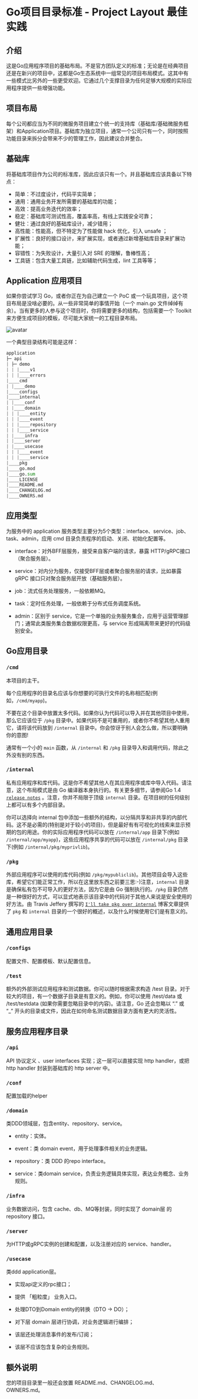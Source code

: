 # Go项目目录标准 - Project Layout 最佳实践
## 介绍
这是Go应用程序项目的基础布局。不是官方团队定义的标准；无论是在经典项目还是在新兴的项目中，这都是Go生态系统中一组常见的项目布局模式。这其中有一些模式比另外的一些更受欢迎。它通过几个支撑目录为任何足够大规模的实际应用程序提供一些增强功能。

## 项目布局
每个公司都应当为不同的微服务项目建立个统一的支持库（基础库/基础微服务框架）和Application项目。基础库为独立项目，通常一个公司只有一个，同时按照功能目录来拆分会带来不少的管理工作，因此建议合并整合。

## 基础库

将基础库项目作为公司的标准库，因此应该只有一个。并且基础库应该具备以下特点：

- 简单：不过度设计，代码平实简单；
- 通用：通用业务开发所需要的基础库的功能；
- 高效：提高业务迭代的效率；
- 稳定：基础库可测试性高，覆盖率高，有线上实践安全可靠；
- 健壮：通过良好的基础库设计，减少错用；
- 高性能：性能高，但不特定为了性能做 hack 优化，引入 unsafe ；
- 扩展性：良好的接口设计，来扩展实现，或者通过新增基础库目录来扩展功能；
- 容错性：为失败设计，大量引入对 SRE 的理解，鲁棒性高；
- 工具链：包含大量工具链，比如辅助代码生成，lint 工具等等；

## Application 应用项目

如果你尝试学习 Go，或者你正在为自己建立一个 PoC 或一个玩具项目，这个项目布局是没啥必要的。从一些非常简单的事情开始（一个 main.go 文件绰绰有余）。当有更多的人参与这个项目时，你将需要更多的结构，包括需要一个 Toolkit 来方便生成项目的模板，尽可能大家统一的工程目录布局。

![avatar](https://storage.liaoxinma.com/go_project_layout.png)

一个典型目录结构可能是这样：
```python
application
├─ api
| ├─ demo
| | |____v1
| | |____errors
|____cmd
| |____demo
|____configs
|____internal
| |____conf
| |____domain
| | |____entity
| | |____event
| | |____repository
| | |____service
| |____infra
| |____server
| |____usecase
| | |____event
| | |____service
|____pkg
|____go.mod
|____go.sum
|____LICENSE
|____README.md
|____CHANGELOG.md
|____OWNERS.md
```
## 应用类型

为服务中的 application 服务类型主要分为5个类型：interface、service、job、task、admin，应用 cmd 目录负责程序的启动、关闭、初始化配置等。

- interface：对外BFF层服务，接受来自客户端的请求，暴露 HTTP/gRPC接口（聚合服务层）。

- service：对内分为服务，仅接受BFF层或者聚合服务层的请求，比如暴露 gRPC 接口只对聚合服务层开放（基础服务层）。

- job：流式任务处理服务，一般依赖MQ。

- task：定时任务处理，一般依赖于分布式任务调度系统。

- admin：区别于 service，它是一个单独的业务服务集合，应用于运营管理部门；通常此类服务集合数据权限更高，与 service 形成隔离带来更好的代码级别安全。

## Go应用目录

### `/cmd`

本项目的主干。

每个应用程序的目录名应该与你想要的可执行文件的名称相匹配(例如，`/cmd/myapp`)。

不要在这个目录中放置太多代码。如果你认为代码可以导入并在其他项目中使用，那么它应该位于 `/pkg` 目录中。如果代码不是可重用的，或者你不希望其他人重用它，请将该代码放到 `/internal` 目录中。你会惊讶于别人会怎么做，所以要明确你的意图!

通常有一个小的 `main` 函数，从 `/internal` 和 `/pkg` 目录导入和调用代码，除此之外没有别的东西。

### `/internal`

私有应用程序和库代码。这是你不希望其他人在其应用程序或库中导入代码。请注意，这个布局模式是由 Go 编译器本身执行的。有关更多细节，请参阅Go 1.4 [`release notes`](https://golang.org/doc/go1.4#internalpackages) 。注意，你并不局限于顶级 `internal` 目录。在项目树的任何级别上都可以有多个内部目录。

你可以选择向 internal 包中添加一些额外的结构，以分隔共享和非共享的内部代码。这不是必需的(特别是对于较小的项目)，但是最好有有可视化的线索来显示预期的包的用途。你的实际应用程序代码可以放在 `/internal/app` 目录下(例如 `/internal/app/myapp`)，这些应用程序共享的代码可以放在 `/internal/pkg` 目录下(例如 `/internal/pkg/myprivlib`)。

### `/pkg`

外部应用程序可以使用的库代码(例如 `/pkg/mypubliclib`)。其他项目会导入这些库，希望它们能正常工作，所以在这里放东西之前要三思:-)注意，`internal` 目录是确保私有包不可导入的更好方法，因为它是由 Go 强制执行的。`/pkg` 目录仍然是一种很好的方式，可以显式地表示该目录中的代码对于其他人来说是安全使用的好方法。由 Travis Jeffery  撰写的 [`I'll take pkg over internal`](https://travisjeffery.com/b/2019/11/i-ll-take-pkg-over-internal/) 博客文章提供了 `pkg` 和 `internal` 目录的一个很好的概述，以及什么时候使用它们是有意义的。

## 通用应用目录

### `/configs`

配置文件、配置模板、默认配置信息。

### `/test`

​额外的外部测试应用程序和测试数据。你可以随时根据需求构造 /test 目录。对于较大的项目，有一个数据子目录是有意义的。例如，你可以使用 /test/data 或 /test/testdata (如果你需要忽略目录中的内容)。请注意，Go 还会忽略以 “.” 或 “_” 开头的目录或文件，因此在如何命名测试数据目录方面有更大的灵活性。

## 服务应用程序目录

### `/api`

API 协议定义 、user interfaces 实现；这一层可以直接实现 http handler，或把 http handler 封装到基础库的 http server 中。

### `/conf`

配置加载的helper

### `/domain`

类DDD领域层，包含entity、repository、service。

- entity：实体。

- event：类 domain event，用于处理事件相关的业务逻辑。

- repository：类 DDD 的repo interface。

- service：类domain service，负责业务逻辑具体实现，表达业务概念、业务规则。

### `/infra`

业务数据访问，包含 cache、db、MQ等封装，同时实现了 domain层 的 repository 接口。

### `/server`

为HTTP或gRPC实例的创建和配置，以及注册对应的 service、handler。

### `/usecase`

类ddd application层。

- 实现api定义的rpc接口；

- 提供 「粗粒度」 业务入口。

- 处理DTO到Domain entity的转换（DTO -> DO）；

- 对下层 domain 层进行协调，对业务逻辑进行编排；

- 该层还处理消息事件的发布/订阅；

- 该层不应该包含复杂的业务规则。

## 额外说明

您的项目目录里一般还会放置 README.md、CHANGELOG.md、OWNERS.md。
